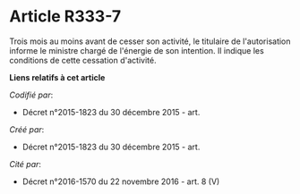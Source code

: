 # Article R333-7

Trois mois au moins avant de cesser son activité, le titulaire de l'autorisation informe le ministre chargé de l'énergie de
son intention. Il indique les conditions de cette cessation d'activité.

**Liens relatifs à cet article**

_Codifié par_:

  - Décret n°2015-1823 du 30 décembre 2015 - art.

_Créé par_:

  - Décret n°2015-1823 du 30 décembre 2015 - art.

_Cité par_:

  - Décret n°2016-1570 du 22 novembre 2016 - art. 8 (V)
